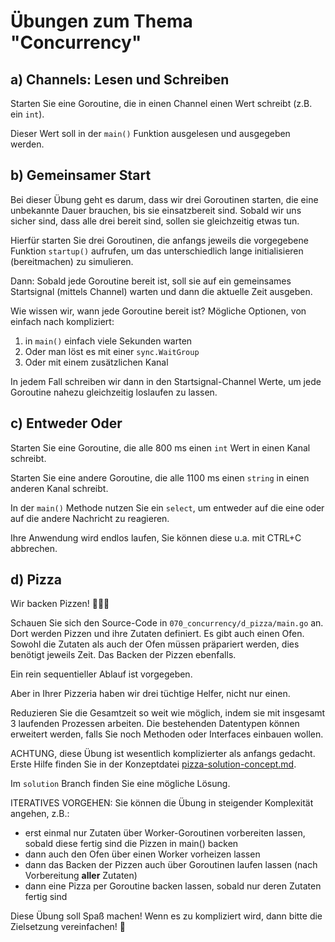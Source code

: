 # Übungen zum Thema "Concurrency"

## a) Channels: Lesen und Schreiben

Starten Sie eine Goroutine, die in einen Channel einen Wert schreibt (z.B. ein `int`).

Dieser Wert soll in der `main()` Funktion ausgelesen und ausgegeben werden.

## b) Gemeinsamer Start

Bei dieser Übung geht es darum, dass wir drei Goroutinen starten, die eine unbekannte Dauer brauchen, bis sie
einsatzbereit sind. Sobald wir uns sicher sind, dass alle drei bereit sind, sollen sie gleichzeitig etwas tun.

Hierfür starten Sie drei Goroutinen, die anfangs jeweils die vorgegebene Funktion `startup()` aufrufen,
um das unterschiedlich lange initialisieren (bereitmachen) zu simulieren.

Dann: Sobald jede Goroutine bereit ist, soll sie auf ein gemeinsames Startsignal (mittels Channel) warten und dann
die aktuelle Zeit ausgeben.

Wie wissen wir, wann jede Goroutine bereit ist? Mögliche Optionen, von einfach nach kompliziert:

1. in `main()` einfach viele Sekunden warten
2. Oder man löst es mit einer `sync.WaitGroup`
3. Oder mit einem zusätzlichen Kanal

In jedem Fall schreiben wir dann in den Startsignal-Channel Werte, um jede Goroutine nahezu gleichzeitig
loslaufen zu lassen.

## c) Entweder Oder

Starten Sie eine Goroutine, die alle 800 ms einen `int` Wert in einen Kanal schreibt.

Starten Sie eine andere Goroutine, die alle 1100 ms einen `string` in einen anderen Kanal schreibt.

In der `main()` Methode nutzen Sie ein `select`, um entweder auf die eine oder auf die andere Nachricht zu reagieren.

Ihre Anwendung wird endlos laufen, Sie können diese u.a. mit CTRL+C abbrechen.

## d) Pizza

Wir backen Pizzen! 🍕🍕🍕

Schauen Sie sich den Source-Code in `070_concurrency/d_pizza/main.go` an. Dort werden Pizzen und ihre Zutaten
definiert. Es gibt auch einen Ofen. Sowohl die Zutaten als auch der Ofen müssen präpariert werden, dies benötigt
jeweils Zeit. Das Backen der Pizzen ebenfalls.

Ein rein sequentieller Ablauf ist vorgegeben.

Aber in Ihrer Pizzeria haben wir drei tüchtige Helfer, nicht nur einen.

Reduzieren Sie die Gesamtzeit so weit wie möglich, indem sie mit insgesamt 3 laufenden Prozessen arbeiten. Die
bestehenden Datentypen können erweitert werden, falls Sie noch Methoden oder Interfaces einbauen wollen.

ACHTUNG, diese Übung ist wesentlich komplizierter als anfangs gedacht. Erste Hilfe finden Sie in der
Konzeptdatei [pizza-solution-concept.md](d_pizza/pizza-solution-concept.md).

Im `solution` Branch finden Sie eine mögliche Lösung.

ITERATIVES VORGEHEN: Sie können die Übung in steigender Komplexität angehen, z.B.:

- erst einmal nur Zutaten über Worker-Goroutinen vorbereiten lassen, sobald diese fertig sind die Pizzen in main()
  backen
- dann auch den Ofen über einen Worker vorheizen lassen
- dann das Backen der Pizzen auch über Goroutinen laufen lassen (nach Vorbereitung **aller** Zutaten)
- dann eine Pizza per Goroutine backen lassen, sobald nur deren Zutaten fertig sind

Diese Übung soll Spaß machen! Wenn es zu kompliziert wird, dann bitte die Zielsetzung vereinfachen! 🚀